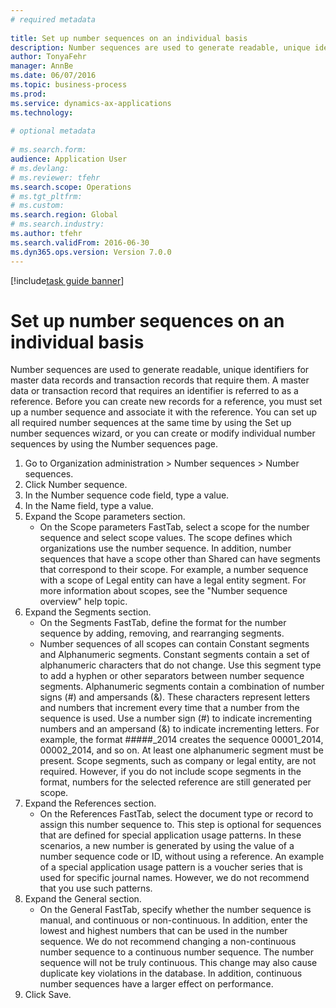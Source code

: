 ```yaml
--- 
# required metadata 
 
title: Set up number sequences on an individual basis
description: Number sequences are used to generate readable, unique identifiers for master data records and transaction records that require them. 
author: TonyaFehr 
manager: AnnBe 
ms.date: 06/07/2016
ms.topic: business-process 
ms.prod:  
ms.service: dynamics-ax-applications 
ms.technology:  
 
# optional metadata 
 
# ms.search.form:   
audience: Application User 
# ms.devlang:  
# ms.reviewer: tfehr 
ms.search.scope: Operations 
# ms.tgt_pltfrm:  
# ms.custom:  
ms.search.region: Global
# ms.search.industry: 
ms.author: tfehr 
ms.search.validFrom: 2016-06-30 
ms.dyn365.ops.version: Version 7.0.0 
---
```


[!include[task guide banner](.../includes/task-guide-banner.md)]

# Set up number sequences on an individual basis

Number sequences are used to generate readable, unique identifiers for master data records and transaction records that require them. A master data or transaction record that requires an identifier is referred to as a reference. Before you can create new records for a reference, you must set up a number sequence and associate it with the reference. You can set up all required number sequences at the same time by using the Set up number sequences wizard, or you can create or modify individual number sequences by using the Number sequences page.

1. Go to Organization administration > Number sequences > Number sequences.
2. Click Number sequence.
3. In the Number sequence code field, type a value.
4. In the Name field, type a value.
5. Expand the Scope parameters section.
    * On the Scope parameters FastTab, select a scope for the number sequence and select scope values.     The scope defines which organizations use the number sequence. In addition, number sequences that have a scope other than Shared can have segments that correspond to their scope. For example, a number sequence with a scope of Legal entity can have a legal entity segment. For more information about scopes, see the "Number sequence overview" help topic.  
6. Expand the Segments section.
    * On the Segments FastTab, define the format for the number sequence by adding, removing, and rearranging segments.  
    * Number sequences of all scopes can contain Constant segments and Alphanumeric segments. Constant segments contain a set of alphanumeric characters that do not change. Use this segment type to add a hyphen or other separators between number sequence segments. Alphanumeric segments contain a combination of number signs (#) and ampersands (&). These characters represent letters and numbers that increment every time that a number from the sequence is used. Use a number sign (#) to indicate incrementing numbers and an ampersand (&) to indicate incrementing letters. For example, the format #####_2014 creates the sequence 00001_2014, 00002_2014, and so on.     At least one alphanumeric segment must be present. Scope segments, such as company or legal entity, are not required. However, if you do not include scope segments in the format, numbers for the selected reference are still generated per scope.  
7. Expand the References section.
    * On the References FastTab, select the document type or record to assign this number sequence to.     This step is optional for sequences that are defined for special application usage patterns. In these scenarios, a new number is generated by using the value of a number sequence code or ID, without using a reference. An example of a special application usage pattern is a voucher series that is used for specific journal names. However, we do not recommend that you use such patterns.  
8. Expand the General section.
    * On the General FastTab, specify whether the number sequence is manual, and continuous or non-continuous. In addition, enter the lowest and highest numbers that can be used in the number sequence.     We do not recommend changing a non-continuous number sequence to a continuous number sequence. The number sequence will not be truly continuous. This change may also cause duplicate key violations in the database. In addition, continuous number sequences have a larger effect on performance.   
9. Click Save.

